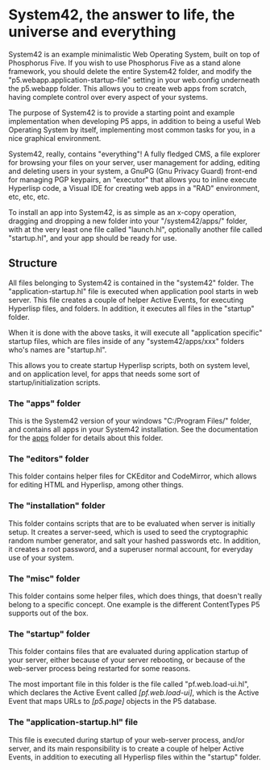 System42, the answer to life, the universe and everything
========

System42 is an example minimalistic Web Operating System, built on top of 
Phosphorus Five. If you wish to use Phosphorus Five as a stand alone framework, you
should delete the entire System42 folder, and modify the "p5.webapp.application-startup-file"
setting in your web.config underneath the p5.webapp folder. This allows you to create web
apps from scratch, having complete control over every aspect of your systems.

The purpose of System42 is to provide a starting point and example implementation 
when developing P5 apps, in addition to being a useful Web Operating System by itself,
implementing most common tasks for you, in a nice graphical environment.

System42, really, contains "everything"! A fully fledged CMS, a file explorer for 
browsing your files on your server, user management for adding, editing and deleting
users in your system, a GnuPG (Gnu Privacy Guard) front-end for managing PGP keypairs,
an "executor" that allows you to inline execute Hyperlisp code, a Visual IDE for creating
web apps in a "RAD" environment, etc, etc, etc.

To install an app into System42, is as simple as an x-copy operation, dragging and dropping 
a new folder into your "/system42/apps/" folder, with at the very least one file called "launch.hl",
optionally another file called "startup.hl", and your app should be ready for use.

## Structure

All files belonging to System42 is contained in the "system42" folder. The 
"application-startup.hl" file is executed when application pool starts in web server.
This file creates a couple of helper Active Events, for executing Hyperlisp files, and
folders. In addition, it executes all files in the "startup" folder.

When it is done with the above tasks, it will execute all "application specific"
startup files, which are files inside of any "system42/apps/xxx" folders who's names
are "startup.hl".

This allows you to create startup Hyperlisp scripts, both on system level, and on
application level, for apps that needs some sort of startup/initialization scripts.

### The "apps" folder

This is the System42 version of your windows "C:/Program Files/" folder, and contains 
all apps in your System42 installation. See the documentation for the [apps](/core/p5.webapp/system42/apps/)
folder for details about this folder.

### The "editors" folder

This folder contains helper files for CKEditor and CodeMirror, which allows for 
editing HTML and Hyperlisp, among other things.

### The "installation" folder

This folder contains scripts that are to be evaluated when server is initially
setup. It creates a server-seed, which is used to seed the cryptographic random
number generator, and salt your hashed passwords etc. In addition, it creates a root
password, and a superuser normal account, for everyday use of your system.

### The "misc" folder

This folder contains some helper files, which does things, that doesn't really belong
to a specific concept. One example is the different ContentTypes P5 supports out of
the box.

### The "startup" folder

This folder contains files that are evaluated during application startup of your server,
either because of your server rebooting, or because of the web-server process being restarted
for some reasons.

The most important file in this folder is the file called "pf.web.load-ui.hl", which
declares the Active Event called *[pf.web.load-ui]*, which is the Active Event that maps
URLs to *[p5.page]* objects in the P5 database.

### The "application-startup.hl" file

This file is executed during startup of your web-server process, and/or server, and its
main responsibility is to create a couple of helper Active Events, in addition to executing
all Hyperlisp files within the "startup" folder.





